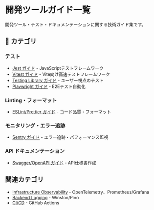 # 開発ツールガイド一覧

開発ツール・テスト・ドキュメンテーションに関する技術ガイド集です。

## 📑 カテゴリ

### テスト
- [Jest ガイド](./testing/jest_guide.md) - JavaScriptテストフレームワーク
- [Vitest ガイド](./testing/vitest_guide.md) - Vite向け高速テストフレームワーク
- [Testing Library ガイド](./testing/testing_library_guide.md) - ユーザー視点のテスト
- [Playwright ガイド](./testing/playwright_guide.md) - E2Eテスト自動化

### Linting・フォーマット
- [ESLint/Prettier ガイド](./linting/eslint_prettier_guide.md) - コード品質・フォーマット

### モニタリング・エラー追跡
- [Sentry ガイド](./monitoring/sentry_guide.md) - エラー追跡・パフォーマンス監視

### API ドキュメンテーション
- [Swagger/OpenAPI ガイド](./documentation/swagger_openapi_guide.md) - API仕様書作成

## 関連カテゴリ
- [Infrastructure Observability](../infra/#オブザーバビリティ) - OpenTelemetry、Prometheus/Grafana
- [Backend Logging](../backend/#ロギング) - Winston/Pino
- [CI/CD](../infra/#cicd) - GitHub Actions
